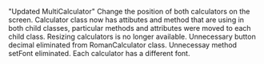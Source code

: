 "Updated MultiCalculator"
Change the position of both calculators on the screen.
Calculator class now has attibutes and method that are using in both child classes, particular methods and attributes were moved to each child class.
Resizing calculators is no longer available.
Unnecessary button decimal eliminated from RomanCalculator class.
Unnecessay method setFont eliminated.
Each calculator has a different font.


